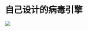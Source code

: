 # 自己设计的病毒引擎

![](https://github.com/JohnCUMT/Blog/blob/master/%E8%87%AA%E5%B7%B1%E8%AE%BE%E8%AE%A1%E7%9A%84%E7%97%85%E6%AF%92%E5%BC%95%E6%93%8E.png)
